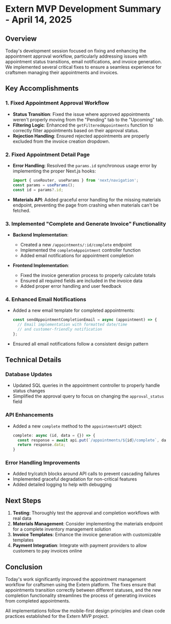 # Extern MVP Development Summary - April 14, 2025

## Overview

Today's development session focused on fixing and enhancing the appointment approval workflow, particularly addressing issues with appointment status transitions, email notifications, and invoice generation. We implemented several critical fixes to ensure a seamless experience for craftsmen managing their appointments and invoices.

## Key Accomplishments

### 1. Fixed Appointment Approval Workflow

- **Status Transition**: Fixed the issue where approved appointments weren't properly moving from the "Pending" tab to the "Upcoming" tab.
- **Filtering Logic**: Enhanced the `getFilteredAppointments` function to correctly filter appointments based on their approval status.
- **Rejection Handling**: Ensured rejected appointments are properly excluded from the invoice creation dropdown.

### 2. Fixed Appointment Detail Page

- **Error Handling**: Resolved the `params.id` synchronous usage error by implementing the proper Next.js hooks:
  ```javascript
  import { useRouter, useParams } from 'next/navigation';
  const params = useParams();
  const id = params?.id;
  ```
- **Materials API**: Added graceful error handling for the missing materials endpoint, preventing the page from crashing when materials can't be fetched.

### 3. Implemented "Complete and Generate Invoice" Functionality

- **Backend Implementation**:
  - Created a new `/appointments/:id/complete` endpoint
  - Implemented the `completeAppointment` controller function
  - Added email notifications for appointment completion

- **Frontend Implementation**:
  - Fixed the invoice generation process to properly calculate totals
  - Ensured all required fields are included in the invoice data
  - Added proper error handling and user feedback

### 4. Enhanced Email Notifications

- Added a new email template for completed appointments:
  ```javascript
  const sendAppointmentCompletionEmail = async (appointment) => {
    // Email implementation with formatted date/time
    // and customer-friendly notification
  };
  ```
- Ensured all email notifications follow a consistent design pattern

## Technical Details

### Database Updates

- Updated SQL queries in the appointment controller to properly handle status changes
- Simplified the approval query to focus on changing the `approval_status` field

### API Enhancements

- Added a new `complete` method to the `appointmentsAPI` object:
  ```javascript
  complete: async (id, data = {}) => {
    const response = await api.put(`/appointments/${id}/complete`, data);
    return response.data;
  }
  ```

### Error Handling Improvements

- Added try/catch blocks around API calls to prevent cascading failures
- Implemented graceful degradation for non-critical features
- Added detailed logging to help with debugging

## Next Steps

1. **Testing**: Thoroughly test the approval and completion workflows with real data
2. **Materials Management**: Consider implementing the materials endpoint for a complete inventory management solution
3. **Invoice Templates**: Enhance the invoice generation with customizable templates
4. **Payment Integration**: Integrate with payment providers to allow customers to pay invoices online

## Conclusion

Today's work significantly improved the appointment management workflow for craftsmen using the Extern platform. The fixes ensure that appointments transition correctly between different statuses, and the new completion functionality streamlines the process of generating invoices from completed appointments.

All implementations follow the mobile-first design principles and clean code practices established for the Extern MVP project.
